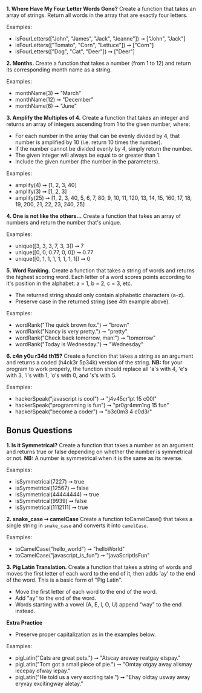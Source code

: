 **1. Where Have My Four Letter Words Gone?**
Create a function that takes an array of strings. Return all words in the array that are exactly four letters.

Examples:
 
* isFourLetters(["John", "James", "Jack", "Jeanne"]) ➞ ["John", "Jack"]
* isFourLetters(["Tomato", "Corn", "Lettuce"]) ➞ ["Corn"]
* isFourLetters(["Dog", "Cat", "Deer"]) ➞ ["Deer"]

**2. Months.**
Create a function that takes a number (from 1 to 12) and return its corresponding month name as a string.

Examples:
* monthName(3) ➞ "March"
* monthName(12) ➞ "December"
* monthName(6) ➞ "June"

**3. Amplify the Multiples of 4.**
Create a function that takes an integer and returns an array of integers ascending from 1 to the given number, where:

* For each number in the array that can be evenly divided by 4, that number is amplified by 10 (i.e. return 10 times the number).
* If the number cannot be divided evenly by 4, simply return the number.
* The given integer will always be equal to or greater than 1.
* Include the given number (the number in the parameters).

Examples:
* amplify(4) ➞ [1, 2, 3, 40]
* amplify(3) ➞ [1, 2, 3]
* amplify(25) ➞ [1, 2, 3, 40, 5, 6, 7, 80, 9, 10, 11, 120, 13, 14, 15, 160, 17, 18, 19, 200, 21, 22, 23, 240, 25]

**4. One is not like the others...**
Create a function that takes an array of numbers and return the number that's unique.

Examples:
* unique([3, 3, 3, 7, 3, 3]) ➞ 7
* unique([0, 0, 0.77, 0, 0]) ➞ 0.77
* unique([0, 1, 1, 1, 1, 1, 1, 1]) ➞ 0

**5. Word Ranking.**
Create a function that takes a string of words and returns the highest scoring word. Each letter of a word scores points according to it's position in the alphabet: a = 1, b = 2, c = 3, etc.
* The returned string should only contain alphabetic characters (a-z).
* Preserve case in the returned string (see 4th example above).

Examples:
* wordRank("The quick brown fox.") ➞ "brown"
* wordRank("Nancy is very pretty.") ➞ "pretty"
* wordRank("Check back tomorrow, man!") ➞ "tomorrow"
* wordRank("Today is Wednesday.") ➞ "Wednesday"

**6. c4n y0u r34d th15?**
Create a function that takes a string as an argument and returns a coded (h4ck3r 5p34k) version of the string. **NB:** for your program to work properly, the function should replace all 'a's with 4, 'e's with 3, 'i's with 1, 'o's with 0, and 's's with 5.

Examples:
* hackerSpeak("javascript is cool") ➞ "j4v45cr1pt 15 c00l"
* hackerSpeak("programming is fun") ➞ "pr0gr4mm1ng 15 fun"
* hackerSpeak("become a coder") ➞ "b3c0m3 4 c0d3r"

## Bonus Questions

**1. Is it Symmetrical?**
Create a function that takes a number as an argument and returns true or false depending on whether the number is symmetrical or not. **NB:** A number is symmetrical when it is the same as its reverse.

Examples:
* isSymmetrical(7227) ➞ true
* isSymmetrical(12567) ➞ false
* isSymmetrical(44444444) ➞ true
* isSymmetrical(9939) ➞ false
* isSymmetrical(1112111) ➞ true

**2. snake_case ➞ camelCase**
Create a function toCamelCase() that takes a single string in `snake_case` and converts it into `camelCase`. 

Examples:
* toCamelCase("hello_world") ➞ "helloWorld"
* toCamelCase("javascript_is_fun") ➞ "javaScriptIsFun"

**3. Pig Latin Translation.** 
Create a function that takes a string of words and moves the first letter of each word to the end of it, then adds 'ay' to the end of the word. This is a basic form of "Pig Latin". 

* Move the first letter of each word to the end of the word.
* Add "ay" to the end of the word.
* Words starting with a vowel (A, E, I, O, U) append "way" to the end instead.

**Extra Practice**
* Preserve proper capitalization as in the examples below.

Examples:
* pigLatin("Cats are great pets.") ➞ "Atscay areway reatgay etspay."
* pigLatin("Tom got a small piece of pie.") ➞ "Omtay otgay away allsmay iecepay ofway iepay."
* pigLatin("He told us a very exciting tale.") ➞ "Ehay oldtay usway away eryvay excitingway aletay."